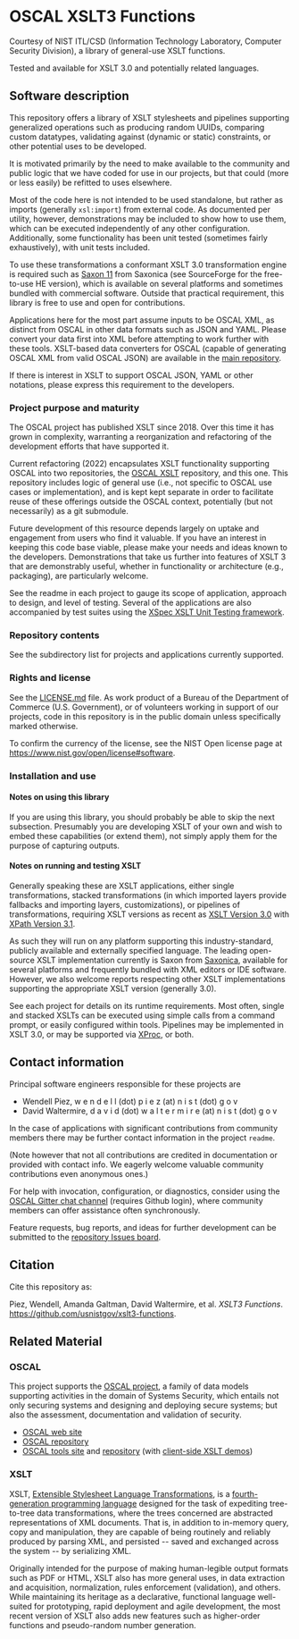 # OSCAL XSLT3 Functions

Courtesy of NIST ITL/CSD (Information Technology Laboratory, Computer Security Division), a library of general-use XSLT functions.

Tested and available for XSLT 3.0 and potentially related languages.

## Software description

This repository offers a library of XSLT stylesheets and pipelines supporting generalized operations such as producing random UUIDs, comparing custom datatypes, validating against (dynamic or static) constraints, or other potential uses to be developed.

It is motivated primarily by the need to make available to the community and public logic that we have coded for use in our projects, but that could (more or less easily) be refitted to uses elsewhere.

Most of the code here is not intended to be used standalone, but rather as imports (generally `xsl:import`) from external code. As documented per utility, however, demonstrations may be included to show how to use them, which can be executed independently of any other configuration. Additionally, some functionality has been unit tested (sometimes fairly exhaustively), with unit tests included.

To use these transformations a conformant XSLT 3.0 transformation engine is required such as [Saxon 11](https://saxonica.com/documentation11/documentation.xml) from Saxonica (see SourceForge for the free-to-use HE version), which is available on several platforms and sometimes bundled with commercial software. Outside that practical requirement, this library is free to use and open for contributions.

Applications here for the most part assume inputs to be OSCAL XML, as distinct from OSCAL in other data formats such as JSON and YAML. Please convert your data first into XML before attempting to work further with these tools. XSLT-based data converters for OSCAL (capable of generating OSCAL XML from valid OSCAL JSON) are available in the [main repository](https://github.com/usnistgov/OSCAL/tree/main/xml/convert).

If there is interest in XSLT to support OSCAL JSON, YAML or other notations, please express this requirement to the developers.

###  Project purpose and maturity

The OSCAL project has published XSLT since 2018. Over this time it has grown in complexity, warranting a reorganization and refactoring of the development efforts that have supported it.

Current refactoring (2022) encapsulates XSLT functionality supporting OSCAL into two repositories, the [OSCAL XSLT](https://github.com/usnistgov/oscal-xslt) repository, and this one. This repository includes logic of general use (i.e., not specific to OSCAL use cases or implementation), and is kept kept separate in order to facilitate reuse of these offerings outside the OSCAL context, potentially (but not necessarily) as a git submodule.

Future development of this resource depends largely on uptake and engagement from users who find it valuable. If you have an interest in keeping this code base viable, please make your needs and ideas known to the developers. Demonstrations that take us further into features of XSLT 3 that are demonstrably useful, whether in functionality or architecture (e.g., packaging), are particularly welcome.

See the readme in each project to gauge its scope of application, approach to design, and level of testing. Several of the applications are also accompanied by test suites using the [XSpec XSLT Unit Testing framework](https://github.com/xspec/xspec/).

###  Repository contents

See the subdirectory list for projects and applications currently supported.

### Rights and license

See the [LICENSE.md](LICENSE.md) file. As work product of a Bureau of the Department of Commerce (U.S. Government), or of volunteers working in support of our projects, code in this repository is in the public domain unless specifically marked otherwise.

To confirm the currency of the license, see the NIST Open license page at https://www.nist.gov/open/license#software.

###  Installation and use

#### Notes on using this library

If you are using this library, you should probably be able to skip the next subsection. Presumably you are developing XSLT of your own and wish to embed these capabilities (or extend them), not simply apply them for the purpose of capturing outputs.

#### Notes on running and testing XSLT

Generally speaking these are XSLT applications, either single transformations, stacked transformations (in which imported layers provide fallbacks and importing layers, customizations), or pipelines of transformations, requiring XSLT versions as recent as [XSLT Version 3.0](https://www.w3.org/XML/Group/qtspecs/specifications/xslt-30/html/) with [XPath Version 3.1](https://www.w3.org/TR/xpath-31/).

As such they will run on any platform supporting this industry-standard, publicly available and externally specified language. The leading open-source XSLT implementation currently is Saxon from [Saxonica](https://saxonica.com/welcome/welcome.xml), available for several platforms and frequently bundled with XML editors or IDE software. However, we also welcome reports respecting other XSLT implementations supporting the appropriate XSLT version (generally 3.0).

See each project for details on its runtime requirements. Most often, single and stacked XSLTs can be executed using simple calls from a command prompt, or easily configured within tools. Pipelines may be implemented in XSLT 3.0, or may be supported via [XProc](https://xproc.org/), or both.

## Contact information

Principal software engineers responsible for these projects are

- Wendell Piez, w e n d e l l (dot) p i e z (at) n i s t (dot) g o v
- David Waltermire, d a v i d (dot) w a l t e r m i r e (at) n i s t (dot) g o v

In the case of applications with significant contributions from community members there may be further contact information in the project `readme`.

(Note however that not all contributions are credited in documentation or provided with contact info. We eagerly welcome valuable community contributions even anonymous ones.)

For help with invocation, configuration, or diagnostics, consider using the [OSCAL Gitter chat channel](https://gitter.im/usnistgov-OSCAL/Lobby) (requires Github login), where community members can offer assistance often synchronously.

Feature requests, bug reports, and ideas for further development can be submitted to the [repository Issues board](https://github.com/usnistgov/xslt3-functions/issues).

## Citation

Cite this repository as:

Piez, Wendell, Amanda Galtman, David Waltermire, et al. *XSLT3 Functions*. https://github.com/usnistgov/xslt3-functions.

## Related Material

### OSCAL

This project supports the [OSCAL project](https://pages.nist.gov/OSCAL), a family of data models supporting activities in the domain of Systems Security, which entails not only securing systems and designing and deploying secure systems; but also the assessment, documentation and validation of security.

- [OSCAL web site](https://pages.nist.gov/OSCAL)
- [OSCAL repository](https://github.com/usnistgov/OSCAL)
- [OSCAL tools site](https://pages.nist.gov/oscal-tools) and [repository](https://github.com/usnistgov/oscal-tools) (with [client-side XSLT demos](https://pages.nist.gov/oscal-tools/demos/csx))

### XSLT

XSLT, [Extensible Stylesheet Language Transformations](https://www.w3.org/XML/Group/qtspecs/specifications/xslt-30/html/), is a [fourth-generation programming language](https://en.wikipedia.org/wiki/Fourth-generation_programming_language) designed for the task of expediting tree-to-tree data transformations, where the trees concerned are abstracted representations of XML documents. That is, in addition to in-memory query, copy and manipulation, they are capable of being routinely and reliably produced by parsing XML, and persisted -- saved and exchanged across the system -- by serializing XML.

Originally intended for the purpose of making human-legible output formats such as PDF or HTML, XSLT also has more general uses, in data extraction and acquisition, normalization, rules enforcement (validation), and others. While maintaining its heritage as a declarative, functional language well-suited for prototyping, rapid deployment and agile development, the most recent version of XSLT also adds new features such as higher-order functions and pseudo-random number generation.
